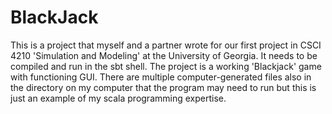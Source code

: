 # BlackJack
This is a project that myself and a partner wrote for our first project in CSCI 4210 'Simulation and Modeling' at the University of Georgia.
It needs to be compiled and run in the sbt shell. The project is a working 'Blackjack' game with functioning GUI.
There are multiple computer-generated files also in the directory on my computer that the program may need to run but this is just an example of my scala programming expertise.
